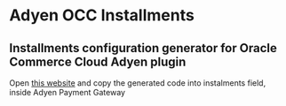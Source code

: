 # Adyen OCC Installments
## Installments configuration generator for Oracle Commerce Cloud Adyen plugin
Open [this website](https://kadobot.github.io/adyen-occ-installments/) and copy the generated code into instalments field, inside Adyen Payment Gateway
